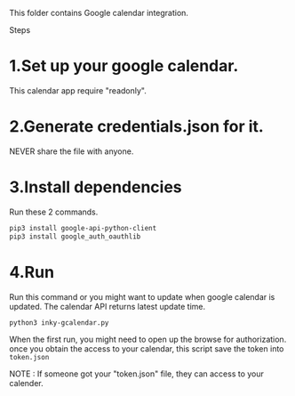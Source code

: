 This folder contains Google calendar integration.

Steps

# 1.Set up your google calendar.
This calendar app require "readonly".

# 2.Generate credentials.json for it.
NEVER share the file with anyone.

# 3.Install dependencies
Run these 2 commands.
```bash
pip3 install google-api-python-client
pip3 install google_auth_oauthlib
```

# 4.Run
Run this command or you might want to update when google calendar is updated.
The calendar API returns latest update time.

```bash
python3 inky-gcalendar.py
```

When the first run, you might need to open up the browse for authorization. once you obtain the access to your calendar, this script save the token into ```token.json``` 

NOTE : If someone got your "token.json" file, they can access to your calender.
